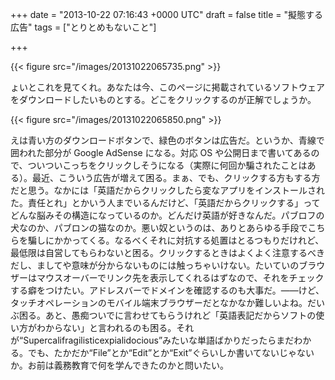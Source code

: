 
+++
date = "2013-10-22 07:16:43 +0000 UTC"
draft = false
title = "擬態する広告"
tags = ["とりとめもないこと"]

+++


{{< figure src="/images/20131022065735.png"  >}}

ょいとこれを見てくれ。あなたは今、このページに掲載されているソフトウェアをダウンロードしたいものとする。どこをクリックするのが正解でしょうか。

{{< figure src="/images/20131022065850.png"  >}}

えは青い方のダウンロードボタンで、緑色のボタンは広告だ。というか、青線で囲われた部分が Google AdSense になる。対応 OS や公開日まで書いてあるので、ついついこっちをクリックしそうになる（実際に何回か騙されたことはある）。最近、こういう広告が増えて困る。まぁ、でも、クリックする方もする方だと思う。なかには「英語だからクリックしたら変なアプリをインストールされた。責任とれ」とかいう人までいるんだけど、「英語だからクリックする」ってどんな脳みその構造になっているのか。どんだけ英語が好きなんだ。パブロフの犬なのか、パブロンの猫なのか。悪い奴というのは、ありとあらゆる手段でこちらを騙しにかかってくる。なるべくそれに対抗する処置はとるつもりだけれど、最低限は自営してもらわないと困る。クリックするときはよくよく注意するべきだし、ましてや意味が分からないものには触っちゃいけない。たいていのブラウザーはマウスオーバーでリンク先を表示してくれるはずなので、それをチェックする癖をつけたい。アドレスバーでドメインを確認するのも大事だ。――けど、タッチオペレーションのモバイル端末ブラウザーだとなかなか難しいよね。だいぶ困る。あと、愚痴ついでに言わせてもらうけれど「英語表記だからソフトの使い方がわからない」と言われるのも困る。それが“Supercalifragilisticexpialidocious”みたいな単語ばかりだったらまだわかる。でも、たかだか“File”とか“Edit”とか“Exit”ぐらいしか書いてないじゃないか。お前は義務教育で何を学んできたのかと問いたい。


